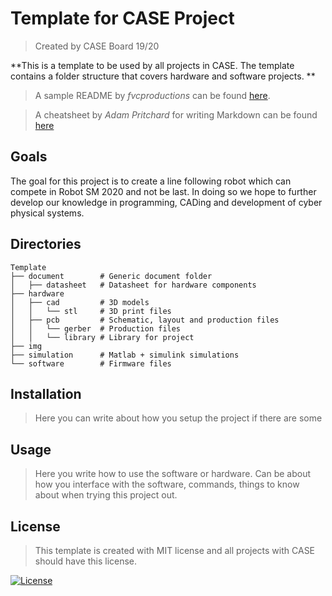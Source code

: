 # Template for CASE Project
> Created by CASE Board 19/20

**This is a template to be used by all projects in CASE. The template contains a folder structure that covers hardware and software projects. **   

> A sample README by *fvcproductions* can be found [here](https://gist.github.com/fvcproductions/1bfc2d4aecb01a834b46). 

> A cheatsheet by *Adam Pritchard* for writing Markdown can be found [here](https://github.com/adam-p/markdown-here/wiki/Markdown-Cheatsheet)

## Goals 
The goal for this project is to create a line following robot which can compete in Robot SM 2020 and not be last. In doing so we hope to further develop our knowledge in programming, CADing and development of cyber physical systems.


## Directories 
```
Template
├── document        # Generic document folder
│   ├── datasheet   # Datasheet for hardware components  
├── hardware        
│   ├── cad         # 3D models
│   │   └── stl     # 3D print files
│   ├── pcb         # Schematic, layout and production files
│   │   └── gerber  # Production files
│   │   └── library # Library for project
├── img             
├── simulation      # Matlab + simulink simulations
└── software        # Firmware files
  ```
  
## Installation
> Here you can write about how you setup the project if there are some

## Usage
> Here you write how to use the software or hardware. Can be about how you interface with the software, commands, things to know about when trying this project out. 

## License
> This template is created with MIT license and all projects with CASE should have this license. 

[![License](http://img.shields.io/:license-mit-blue.svg?style=flat-square)](http://badges.mit-license.org)
